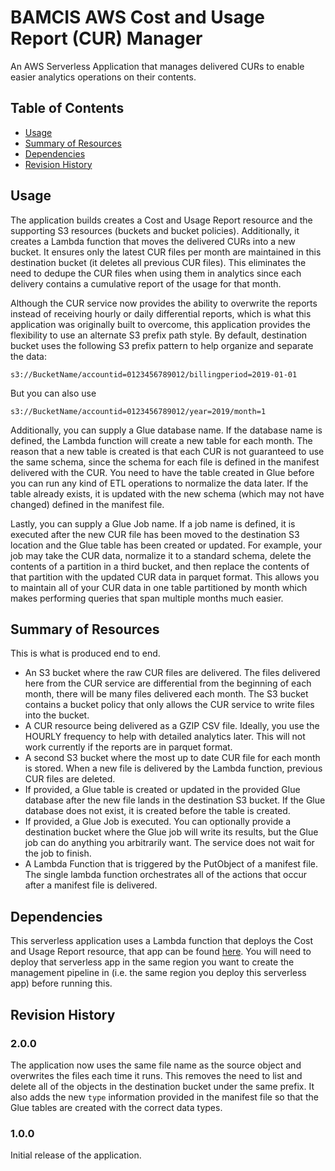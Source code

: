 # BAMCIS AWS Cost and Usage Report (CUR) Manager
An AWS Serverless Application that manages delivered CURs to enable easier analytics operations on their contents.

## Table of Contents
- [Usage](#usage)
- [Summary of Resources](#summary-of-resources)
- [Dependencies](#dependencies)
- [Revision History](#revision-history)

## Usage
The application builds creates a Cost and Usage Report resource and the supporting S3 resources (buckets and bucket policies). Additionally, it creates a Lambda function that moves the delivered CURs into a new bucket. It ensures only the latest CUR files per month are maintained in this destination bucket (it deletes all previous CUR files). This eliminates the need to dedupe the CUR files when using them in analytics since each delivery contains a cumulative report of the usage for that month. 

Although the CUR service now provides the ability to overwrite the reports instead of receiving hourly or daily differential reports, which is what this application was originally built to overcome, this application provides the flexibility to use an alternate S3 prefix path style. By default, destination bucket uses the following S3 prefix pattern to help organize and separate the data:

    s3://BucketName/accountid=0123456789012/billingperiod=2019-01-01

But you can also use

    s3://BucketName/accountid=0123456789012/year=2019/month=1

Additionally, you can supply a Glue database name. If the database name is defined, the Lambda function will create a new table for each month. The reason that a new table is created is that each CUR is not guaranteed to use the same schema, since the schema for each file is defined in the manifest delivered with the CUR. You need to have the table created in Glue before you can run any kind of ETL operations to normalize the data later. If the table already exists, it is updated with the new schema (which may not have changed) defined in the manifest file.

Lastly, you can supply a Glue Job name. If a job name is defined, it is executed after the new CUR file has been moved to the destination S3 location and the Glue table has been created or updated. For example, your job may take the CUR data, normalize it to a standard schema, delete the contents of a partition in a third bucket, and then replace the contents of that partition with the updated CUR data in parquet format. This allows you to maintain all of your CUR data in one table partitioned by month which makes performing queries that span multiple months much easier.

## Summary of Resources
This is what is produced end to end.

+ An S3 bucket where the raw CUR files are delivered. The files delivered here from the CUR service are differential from the beginning of each month, there will be many files delivered each month. The S3 bucket contains a bucket policy that only allows the CUR service to write files into the bucket.
+ A CUR resource being delivered as a GZIP CSV file. Ideally, you use the HOURLY frequency to help with detailed analytics later. This will not work currently if the reports are in parquet format.
+ A second S3 bucket where the most up to date CUR file for each month is stored. When a new file is delivered by the Lambda function, previous CUR files are deleted. 
+ If provided, a Glue table is created or updated in the provided Glue database after the new file lands in the destination S3 bucket. If the Glue database does not exist, it is created before the table is created.
+ If provided, a Glue Job is executed. You can optionally provide a destination bucket where the Glue job will write its results, but the Glue job can do anything you arbitrarily want. The service does not wait for the job to finish.
+ A Lambda Function that is triggered by the PutObject of a manifest file. The single lambda function orchestrates all of the actions that occur after a manifest file is delivered.

 ## Dependencies

This serverless application uses a Lambda function that deploys the Cost and Usage Report resource, that
app can be found [here](https://github.com/bamcis-io/AWSCostAndUsageReport). You will need to deploy that serverless app
in the same region you want to create the management pipeline in (i.e. the same region you deploy this serverless app) before
running this. 

## Revision History

### 2.0.0
The application now uses the same file name as the source object and overwrites the files each time it runs. This removes the need to list and delete all of the objects in the destination bucket under the same prefix. It also adds the new `type` information provided in the manifest file so that the Glue tables are created with the correct data types.

### 1.0.0
Initial release of the application.
